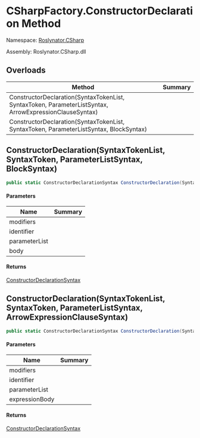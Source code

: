 # CSharpFactory\.ConstructorDeclaration Method

Namespace: [Roslynator.CSharp](../../README.md)

Assembly: Roslynator\.CSharp\.dll

## Overloads

| Method | Summary |
| ------ | ------- |
| ConstructorDeclaration\(SyntaxTokenList, SyntaxToken, ParameterListSyntax, ArrowExpressionClauseSyntax\) | |
| ConstructorDeclaration\(SyntaxTokenList, SyntaxToken, ParameterListSyntax, BlockSyntax\) | |

## ConstructorDeclaration\(SyntaxTokenList, SyntaxToken, ParameterListSyntax, BlockSyntax\)

```csharp
public static ConstructorDeclarationSyntax ConstructorDeclaration(SyntaxTokenList modifiers, SyntaxToken identifier, ParameterListSyntax parameterList, BlockSyntax body)
```

#### Parameters

| Name | Summary |
| ---- | ------- |
| modifiers | |
| identifier | |
| parameterList | |
| body | |

#### Returns

[ConstructorDeclarationSyntax](https://docs.microsoft.com/en-us/dotnet/api/microsoft.codeanalysis.csharp.syntax.constructordeclarationsyntax)

## ConstructorDeclaration\(SyntaxTokenList, SyntaxToken, ParameterListSyntax, ArrowExpressionClauseSyntax\)

```csharp
public static ConstructorDeclarationSyntax ConstructorDeclaration(SyntaxTokenList modifiers, SyntaxToken identifier, ParameterListSyntax parameterList, ArrowExpressionClauseSyntax expressionBody)
```

#### Parameters

| Name | Summary |
| ---- | ------- |
| modifiers | |
| identifier | |
| parameterList | |
| expressionBody | |

#### Returns

[ConstructorDeclarationSyntax](https://docs.microsoft.com/en-us/dotnet/api/microsoft.codeanalysis.csharp.syntax.constructordeclarationsyntax)

